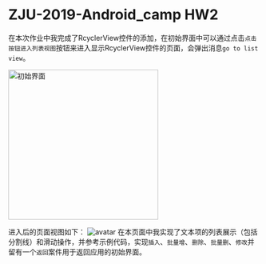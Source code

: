 # ZJU-2019-Android_camp HW2
在本次作业中我完成了RcyclerView控件的添加，在初始界面中可以通过点击`点击按钮进入列表视图`按钮来进入显示RcyclerView控件的页面，会弹出消息`go to list view`。

<img scr= "https://github.com/ZJUn00b/ZJU-2019-Android_camp/blob/hw2/app/src/main/res/pics/main.jpg" width = "300" alt = "初始界面"/>

进入后的页面视图如下：
![avatar](https://github.com/ZJUn00b/ZJU-2019-Android_camp/blob/hw2/app/src/main/res/pics/enter.jpg)
在本页面中我实现了文本项的列表展示（包括分割线）和滑动操作，并参考示例代码，实现`插入`、`批量增`、`删除`、`批量删`、`修改`并留有一个`返回`案件用于返回应用的初始界面。


